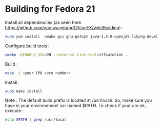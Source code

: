 # Building for Fedora 21 

Install all dependencies (as seen here https://github.com/coolwanglu/pdf2htmlEX/wiki/Building) : 

``` bash
sudo yum install  cmake gcc gnu-getopt java-1.8.0-openjdk libpng-devel fontforge-devel cairo-devel poppler-devel libspiro-devel freetype-devel  poppler-data libjpeg-turbo-devel
```

Configure build tools :
``` bash
cmake -DENABLE_SVG=ON --external-hint-tool=ttfautohint .
```

Build : 
```bash
make -j <your CPU core number>
```

Install :
``` bash
sudo make install
```

Note : The default build prefix is located at /usr/local/. So, make sure you have in your environement var named $PATH. To check if your are ok, execute : 
```bash 
echo $PATH | grep /usr/local
```